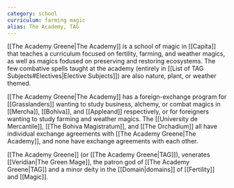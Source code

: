 ```yaml
---
category: school
curriculum: farming magic
alias: The Academy, TAG
---
```

[[The Academy Greene|The Academy]] is a school of magic in [[Capita]] that teaches a curriculum focused on fertility, farming, and weather magics, as well as magics fodused on preserving and restoring ecosystems. The few combative spells taught at the academy (entirely in [[List of TAG Subjects#Electives|Elective Subjects]]) are also nature, plant, or weather themed.

[[The Academy Greene|The Academy]] has a foreign-exchange program for [[Grasslanders]] wanting to study business, alchemy, or combat magics in [[Mercha]], [[Bohiva]], and [[Appleand]] respectively, or for foreigners wanting to study farming and weather magics. The [[University de Mercantile]], [[The Bohiva Magistratum]], and [[The Orchadium]] all have individual exchange agreements with [[The Academy Greene|The Academy]], and none have exchange agreements with each other.

[[The Academy Greene]] (or [[The Academy Greene|TAG]]), venerates [[Veridian|The Green Mage]], the patron god of [[The Academy Greene|TAG]] and a minor deity in the [[Domain|domains]] of [[Fertility]] and [[Magic]].